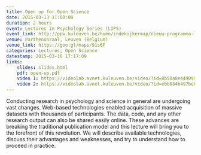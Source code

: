 ```yaml
---
title: Open up for Open Science
date: 2015-03-13 11:00:00
duration: 2 hours
event: Lectures in Psychology Series (LIPS)
event_link: http://ppw.kuleuven.be/home/indekijkermap/nieuw-programma-lips
venue: Parthenonzaal, Leuven (Belgium)
venue_link: https://goo.gl/maps/91s6F
categories: Lectures, Open Science
datestamp: 2015-03-16 17:17:09
links:
    slides: slides.html
    pdf: open-up.pdf
    video 1: https://videolab.avnet.kuleuven.be/video/?id=8b58a8e44909923f6f85c0f2c2f969c1
    video 2: https://videolab.avnet.kuleuven.be/video/?id=ebb884b497be0d7d35a791518925d741
---
```


Conducting research in psychology and science in general are undergoing vast changes. Web-based technologies enabled acquisition of massive datasets with thousands of participants. The data, code, and any other research output can also be shared easily online. These advances are breaking the traditional publication model and this lecture will bring you to the forefront of this revolution. We will describe available technologies, discuss their advantages and weaknesses, and try to understand how to proceed in practice.
